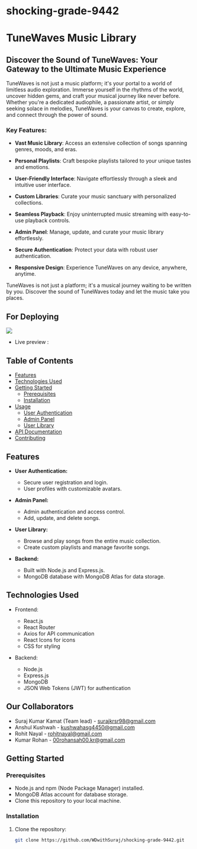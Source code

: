 # shocking-grade-9442

# TuneWaves Music Library

## Discover the Sound of TuneWaves: Your Gateway to the Ultimate Music Experience

TuneWaves is not just a music platform; it's your portal to a world of limitless audio exploration. Immerse yourself in the rhythms of the world, uncover hidden gems, and craft your musical journey like never before. Whether you're a dedicated audiophile, a passionate artist, or simply seeking solace in melodies, TuneWaves is your canvas to create, explore, and connect through the power of sound.

### Key Features:

- **Vast Music Library**: Access an extensive collection of songs spanning genres, moods, and eras.

- **Personal Playlists**: Craft bespoke playlists tailored to your unique tastes and emotions.

- **User-Friendly Interface**: Navigate effortlessly through a sleek and intuitive user interface.

- **Custom Libraries**: Curate your music sanctuary with personalized collections.

- **Seamless Playback**: Enjoy uninterrupted music streaming with easy-to-use playback controls.

- **Admin Panel**: Manage, update, and curate your music library effortlessly.

- **Secure Authentication**: Protect your data with robust user authentication.

- **Responsive Design**: Experience TuneWaves on any device, anywhere, anytime.

TuneWaves is not just a platform; it's a musical journey waiting to be written by you. Discover the sound of TuneWaves today and let the music take you places.

## For Deploying
![](https://img.shields.io/badge/Netlify-00C7B7?style=for-the-badge&logo=netlify&logoColor=white)


- Live preview : 


## Table of Contents

- [Features](#features)
- [Technologies Used](#technologies-used)
- [Getting Started](#getting-started)
  - [Prerequisites](#prerequisites)
  - [Installation](#installation)
- [Usage](#usage)
  - [User Authentication](#user-authentication)
  - [Admin Panel](#admin-panel)
  - [User Library](#user-library)
- [API Documentation](#api-documentation)
- [Contributing](#contributing)

## Features

- **User Authentication:**
  - Secure user registration and login.
  - User profiles with customizable avatars.
  
- **Admin Panel:**
  - Admin authentication and access control.
  - Add, update, and delete songs.
  
- **User Library:**
  - Browse and play songs from the entire music collection.
  - Create custom playlists and manage favorite songs.
  
- **Backend:**
  - Built with Node.js and Express.js.
  - MongoDB database with MongoDB Atlas for data storage.
  
## Technologies Used

- Frontend:
  - React.js
  - React Router
  - Axios for API communication
  - React Icons for icons
  - CSS for styling
  
- Backend:
  - Node.js
  - Express.js
  - MongoDB
  - JSON Web Tokens (JWT) for authentication
 
## Our Collaborators
- Suraj Kumar Kamat (Team lead) - surajkrsr98@gmail.com
- Anshul Kushwah - kushwahasg4450@gmail.com
- Rohit Nayal - rohitnayal@gmail.com
- Kumar Rohan - 00rohansah00.kr@gmail.com
  
## Getting Started

### Prerequisites

- Node.js and npm (Node Package Manager) installed.
- MongoDB Atlas account for database storage.
- Clone this repository to your local machine.

### Installation

1. Clone the repository:

   ```bash
   git clone https://github.com/WDwithSuraj/shocking-grade-9442.git
